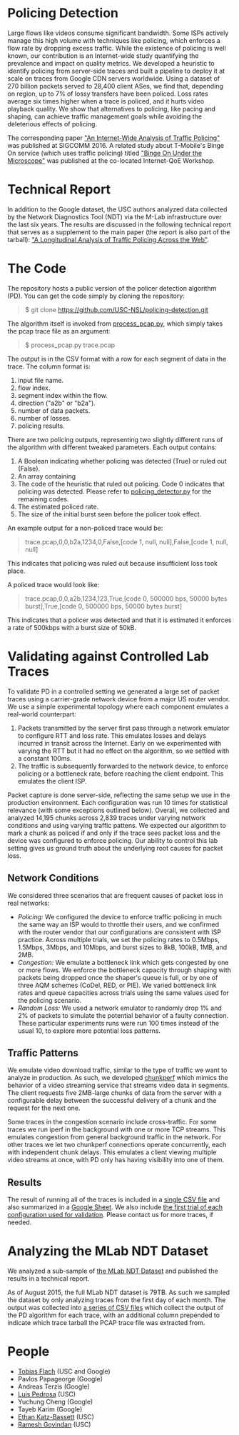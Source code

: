 # Policing Detection
Large flows like videos consume significant bandwidth. Some ISPs actively manage this high volume with techniques like policing, which enforces a flow rate by dropping excess traffic. While the existence of policing is well known, our contribution is an Internet-wide study quantifying the prevalence and impact on quality metrics. We developed a heuristic to identify policing from server-side traces and built a pipeline to deploy it at scale on traces from Google CDN servers worldwide. Using a dataset of 270 billion packets served to 28,400 client ASes, we find that, depending on region, up to 7% of lossy transfers have been policed. Loss rates average six times higher when a trace is policed, and it hurts video playback quality. We show that alternatives to policing, like pacing and shaping, can achieve traffic management goals while avoiding the deleterious effects of policing.

The corresponding paper ["An Internet-Wide Analysis of Traffic
Policing"](https://github.com/USC-NSL/policing-detection/policing_sigcomm_paper.pdf)
was published at SIGCOMM 2016. A related study about T-Mobile's Binge On service
(which uses traffic policing) titled ["Binge On Under the Microscope"](http://dd.meddle.mobi/bingeon.html) was
published at the co-located Internet-QoE Workshop.

# Technical Report
In addition to the Google dataset, the USC authors analyzed data collected by
the Network Diagnostics Tool (NDT) via the M-Lab infrastructure over the last
six years. The results are discussed in the following technical report that
serves as a supplement to the main paper (the report is also part of the
tarball): ["A Longitudinal Analysis of Traffic Policing Across the Web"](https://goo.gl/yMXssC).

# The Code
The repository hosts a public version of the policer detection algorithm (PD). You can get the code simply by cloning the repository:
> $ git clone https://github.com/USC-NSL/policing-detection.git

The algorithm itself is invoked from [process_pcap.py](https://github.com/USC-NSL/policing-detection/blob/master/process_pcap.py), which simply takes the pcap trace file as an argument:
> $ process_pcap.py trace.pcap

The output is in the CSV format with a row for each segment of data in the trace. The column format is:

1. input file name.
1. flow index.
1. segment index within the flow.
1. direction ("a2b" or "b2a").
1. number of data packets.
1. number of losses.
1. policing results.

There are two policing outputs, representing two slightly different runs of the algorithm with different tweaked parameters. Each output contains:

1. A Boolean indicating whether policing was detected (True) or ruled out (False).
1. An array containing
  1. The code of the heuristic that ruled out policing. Code 0 indicates that policing was detected. Please refer to [policing_detector.py](https://github.com/USC-NSL/policing-detection/blob/master/policing_detector.py#L43) for the remaining codes.
  1. The estimated policed rate.
  1. The size of the initial burst seen before the policer took effect.

An example output for a non-policed trace would be:
> trace.pcap,0,0,b2a,1234,0,False,[code 1, null, null],False,[code 1, null, null]

This indicates that policing was ruled out because insufficient loss took place.

A policed trace would look like:
> trace.pcap,0,0,a2b,1234,123,True,[code 0, 500000 bps, 50000 bytes burst],True,[code 0, 500000 bps, 50000 bytes burst]

This indicates that a policer was detected and that it is estimated it enforces a rate of 500kbps with a burst size of 50kB.


# Validating against Controlled Lab Traces
To validate PD in a controlled setting we generated a large set of packet traces using a carrier-grade network device from a major US router vendor. We use a simple experimental topology where each component emulates a real-world counterpart:

1. Packets transmitted by the server first pass through a network emulator to configure RTT and loss rate. This emulates losses and delays incurred in transit across the Internet. Early on we experimented with varying the RTT but it had no effect on the algorithm, so we settled with a constant 100ms.
1. The traffic is subsequently forwarded to the network device, to enforce policing or a bottleneck rate, before reaching the client endpoint. This emulates the client ISP.

Packet capture is done server-side, reflecting the same setup we use in the production environment. Each configuration was run 10 times for statistical relevance (with some exceptions outlined below). Overall, we collected and analyzed 14,195 chunks across 2,839 traces under varying network conditions and using varying traffic pattens. We expected our algorithm to mark a chunk as policed if and only if the trace sees packet loss and the device was configured to enforce policing. Our ability to control this lab setting gives us ground truth about the underlying root causes for packet loss.

## Network Conditions
We considered three scenarios that are frequent causes of packet loss in real networks:
* *Policing:* We configured the device to enforce traffic policing in much the same way an ISP would to throttle their users, and we confirmed with the router vendor that our configurations are consistent with ISP practice. Across multiple trials, we set the policing rates to 0.5Mbps, 1.5Mbps, 3Mbps, and 10Mbps, and burst sizes to 8kB, 100kB, 1MB, and 2MB.
* *Congestion:* We emulate a bottleneck link which gets congested by one or more flows. We enforce the bottleneck capacity through shaping with packets being dropped once the shaper's queue is full, or by one of three AQM schemes (CoDel, RED, or PIE). We varied bottleneck link rates and queue capacities across trials using the same values used for the policing scenario.
* *Random Loss:* We used a network emulator to randomly drop 1% and 2% of packets to simulate the potential behavior of a faulty connection. These particular experiments runs were run 100 times instead of the usual 10, to explore more potential loss patterns.

## Traffic Patterns
We emulate video download traffic, similar to the type of traffic we want to analyze in production. As such, we developed [chunkperf](https://github.com/USC-NSL/policing-detection/blob/master/chunkperf.cpp) which mimics the behavior of a video streaming service that streams video data in segments. The client requests five 2MB-large chunks of data from the server with a configurable delay between the successful delivery of a chunk and the request for the next one.

Some traces in the congestion scenario include cross-traffic. For some traces we run iperf in the background with one or more TCP streams. This emulates congestion from general background traffic in the network. For other traces we let two chunkperf connections operate concurrently, each with independent chunk delays. This  emulates a client viewing multiple video streams at once, with PD only has having visibility into one of them.

## Results
The result of running all of the traces is included in a [single CSV file](https://github.com/USC-NSL/policing-detection/blob/master/data/validation/validation.csv.gz) and also summarized in a [Google Sheet](https://docs.google.com/spreadsheets/d/1vYZhHzB-kJelho6ZtYLphuMUaa-0SdfzjViUDVTyKMQ/edit?usp=sharing). We also include [the first trial of each configuration used for validation](https://github.com/USC-NSL/policing-detection/blob/master/data/validation/). Please contact us for more traces, if needed.


# Analyzing the MLab NDT Dataset
We analyzed a sub-sample of [the MLab NDT Dataset](http://measurementlab.net/tools/ndt) and published the results in a technical report.

As of August 2015, the full MLab NDT dataset is 79TB. As such we sampled the dataset by only analyzing traces from the first day of each month. The output was collected into [a series of CSV files](https://github.com/USC-NSL/policing-detection/blob/master/data/ndt/) which collect the output of the PD algorithm for each trace, with an additional column prepended to indicate which trace tarball the PCAP trace file was extracted from.


# People
* [Tobias Flach](http://nsl.cs.usc.edu/~tobiasflach/) (USC and Google)
* Pavlos Papageorge (Google)
* Andreas Terzis (Google)
* [Luis Pedrosa](http://nsl.cs.usc.edu/~lpedrosa/) (USC)
* Yuchung Cheng (Google)
* Tayeb Karim (Google)
* [Ethan Katz-Bassett](http://www-bcf.usc.edu/~katzbass/) (USC)
* [Ramesh Govindan](http://sruti.usc.edu/) (USC)
